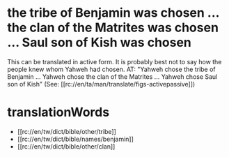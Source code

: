 # the tribe of Benjamin was chosen ... the clan of the Matrites was chosen ... Saul son of Kish was chosen

This can be translated in active form. It is probably best not to say how the people knew whom Yahweh had chosen. AT: "Yahweh chose the tribe of Benjamin ... Yahweh chose the clan of the Matrites ... Yahweh chose Saul son of Kish" (See: [[rc://en/ta/man/translate/figs-activepassive]])

# translationWords

* [[rc://en/tw/dict/bible/other/tribe]]
* [[rc://en/tw/dict/bible/names/benjamin]]
* [[rc://en/tw/dict/bible/other/clan]]